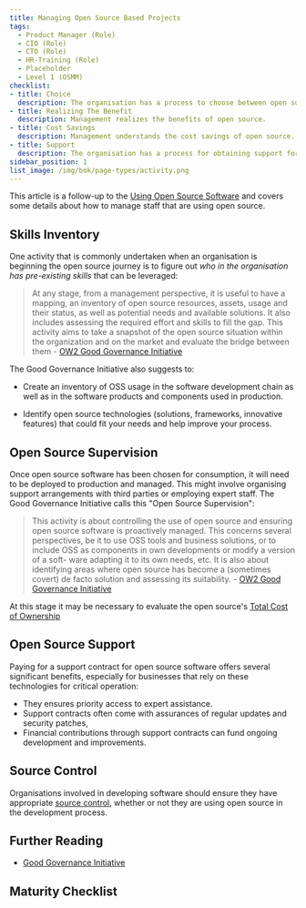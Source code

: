 ```yaml
---
title: Managing Open Source Based Projects
tags: 
  - Product Manager (Role)
  - CIO (Role)
  - CTO (Role)
  - HR-Training (Role)
  - Placeholder
  - Level 1 (OSMM)
checklist:
- title: Choice
  description: The organisation has a process to choose between open source alternatives.
- title: Realizing The Benefit
  description: Management realizes the benefits of open source.
- title: Cost Savings
  description: Management understands the cost savings of open source.
- title: Support
  description: The organisation has a process for obtaining support for open source components.
sidebar_position: 1
list_image: /img/bok/page-types/activity.png
---
```


This article is a follow-up to the [Using Open Source Software](Using) and covers some details about how to manage staff that are using open source.

## Skills Inventory

One activity that is commonly undertaken when an organisation is beginning the open source journey is to figure out _who in the organisation has pre-existing skills_ that can be leveraged:

> At any stage, from a management perspective, it is useful to have a mapping, an inventory of open source resources, assets, usage and their status, as well as potential needs and available solutions.  It also includes assessing the required effort and skills to fill the gap.  This activity aims to take a snapshot of the open source situation within the organization and on the market and evaluate the bridge between them - [OW2 Good Governance Initiative](../../Training/Good-Governance-Initiative)

The Good Governance Initiative also suggests to:

- Create an inventory of OSS usage in the software development chain as well as in the software products and components used in production. 

- Identify open source technologies (solutions, frameworks, innovative features) that could fit your needs and help improve your process. 

## Open Source Supervision

Once open source software has been chosen for consumption, it will need to be deployed to production and managed.  This might involve organising support arrangements with third parties or employing expert staff.  The Good Governance Initiative calls this "Open Source Supervision":

> This activity is about controlling the use of open source and ensuring open source software is proactively managed. This concerns several perspectives, be it to use OSS tools and business solutions, or to include OSS as components in own developments or modify a version of a soft- ware adapting it to its own needs, etc. It is also about identifying areas where open source has become a (sometimes covert) de facto solution and assessing its suitability. - [OW2 Good Governance Initiative](../../Training/Good-Governance-Initiative)

At this stage it may be necessary to evaluate the open source's [Total Cost of Ownership](../../Measurements/Project#total-cost-of-ownership-tco)

## Open Source Support

Paying for a support contract for open source software offers several significant benefits, especially for businesses that rely on these technologies for critical operation:

- They ensures priority access to expert assistance.
- Support contracts often come with assurances of regular updates and security patches,
- Financial contributions through support contracts can fund ongoing development and improvements.

## Source Control

Organisations involved in developing software should ensure they have appropriate [source control](../../Artifacts/Repositories#source-repository), whether or not they are using open source in the development process.


## Further Reading

- [Good Governance Initiative](../../Training/Good-Governance-Initiative)

## Maturity Checklist

<ArticleChecklist checklist={frontMatter.checklist} title={frontMatter.title} />
